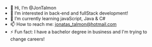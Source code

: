 - 👋 Hi, I’m @JonTalmon
- 👀 I’m interested in back-end and fullStack development!
- 🌱 I’m currently learning javaScript, Java & C#
- 📫 How to reach me: jonatas_talmon@hotmail.com
- ⚡ Fun fact: I have a bachelor degree in business and I'm trying to change careers!
